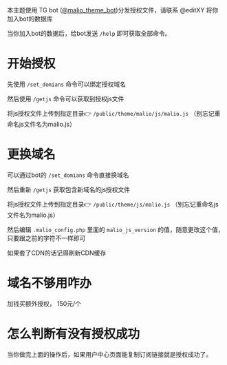 本主题使用 TG bot ([@malio_theme_bot](https://t.me/malio_theme_bot))分发授权文件，请联系 @editXY 将你加入bot的数据库

当你加入bot的数据后，给bot发送 `/help` 即可获取全部命令。

# 开始授权
先使用 `/set_domians` 命令可以绑定授权域名

然后使用 `/getjs` 命令可以获取到授权js文件

将js授权文件上传到指定目录👉 `/public/theme/malio/js/malio.js` （别忘记重命名js文件名为malio.js）

# 更换域名
可以通过bot的 `/set_domians` 命令直接换域名

然后重新 `/getjs` 获取包含新域名的js授权文件

将js授权文件上传到指定目录👉 `/public/theme/js/malio.js` （别忘记重命名js文件名为malio.js）

然后编辑 `.malio_config.php` 里面的 `malio_js_version` 的值，随意更改这个值，只要跟之前的字符不一样即可

如果套了CDN的话记得刷新CDN缓存

# 域名不够用咋办
加钱买额外授权， 150元/个

# 怎么判断有没有授权成功
当你做完上面的操作后，如果用户中心页面能复制订阅链接就是授权成功了。